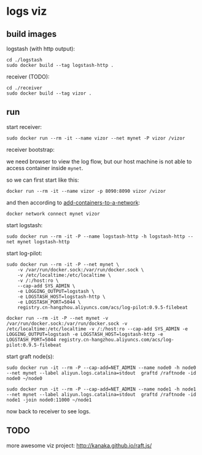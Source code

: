 # logs viz

## build images

logstash (with http output):

```
cd ./logstash
sudo docker build --tag logstash-http .
```

receiver (TODO):

```
cd ./receiver
sudo docker build --tag vizor .
```

## run 

start receiver:
```
sudo docker run --rm -it --name vizor --net mynet -P vizor /vizor
```

receiver bootstrap:

we need browser to view the log flow, but our host machine is not able to access container inside `mynet`.

so we can first start like this:

```
docker run --rm -it --name vizor -p 8090:8090 vizor /vizor
```

and then according to [add-containers-to-a-network](https://docs.docker.com/engine/tutorials/networkingcontainers/#add-containers-to-a-network):

```
docker network connect mynet vizor
```

start logstash:
```
sudo docker run --rm -it -P --name logstash-http -h logstash-http --net mynet logstash-http
```

start log-pilot:
```
sudo docker run --rm -it -P --net mynet \
    -v /var/run/docker.sock:/var/run/docker.sock \
    -v /etc/localtime:/etc/localtime \
    -v /:/host:ro \
    --cap-add SYS_ADMIN \
    -e LOGGING_OUTPUT=logstash \
    -e LOGSTASH_HOST=logstash-http \
    -e LOGSTASH_PORT=5044 \
    registry.cn-hangzhou.aliyuncs.com/acs/log-pilot:0.9.5-filebeat

docker run --rm -it -P --net mynet -v /var/run/docker.sock:/var/run/docker.sock -v /etc/localtime:/etc/localtime -v /:/host:ro --cap-add SYS_ADMIN -e LOGGING_OUTPUT=logstash -e LOGSTASH_HOST=logstash-http -e LOGSTASH_PORT=5044 registry.cn-hangzhou.aliyuncs.com/acs/log-pilot:0.9.5-filebeat
```

start graft node(s):
```
sudo docker run -it --rm -P --cap-add=NET_ADMIN --name node0 -h node0 --net mynet --label aliyun.logs.catalina=stdout  graftd /raftnode -id node0 ~/node0

sudo docker run -it --rm -P --cap-add=NET_ADMIN --name node1 -h node1 --net mynet --label aliyun.logs.catalina=stdout  graftd /raftnode -id node1 -join node0:11000 ~/node1 
```

now back to receiver to see logs.

## TODO

more awesome viz project: http://kanaka.github.io/raft.js/